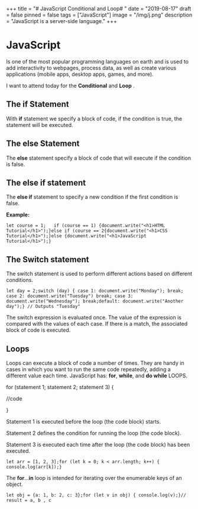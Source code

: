 +++
title = "# JavaScript Conditional and Loop# "
date = "2019-08-17"
draft = false
pinned = false
tags = ["JavaScript"]
image = "/img/j.png"
description = "JavaScript is a server-side language."
+++
# JavaScript

Is one of the most popular programming languages on earth and is used to add interactivity to webpages, process data, as well as create various applications (mobile apps, desktop apps, games, and more).

I want to attend today for the **Conditional** and **Loop** .

## The if Statement

With **if** statement we specify a block of code, if the condition is true, the statement will be executed.

## The else Statement

The **else** statement specify a block of code that will execute if the condition is false.

## The else if statement

The **else if** statement to specify a new condition if the first condition is false.

**Example:**

```
let course = 1;   if (course == 1) {document.write("<h1>HTML Tutorial</h1>");}else if (course == 2{document.write("<h1>CSS Tutorial</h1>");}else {document.write("<h1>JavaScript Tutorial</h1>");}
```

## The Switch statement

The switch statement is used to perform different actions based on different conditions.

```
let day = 2;switch (day) { case 1: document.write("Monday"); break; case 2: document.write("Tuesday") break; case 3: document.write("Wednesday"); break;default: document.write("Another day");} // Outputs "Tuesday"
```

The switch expression is evaluated once. The value of the expression is compared with the values of each case. If there is a match, the associated block of code is executed.

## Loops

Loops can execute a block of code a number of times. They are handy in cases in which you want to run the same code repeatedly, adding a different value each time. JavaScript has: **for**, **while**, and **do while** LOOPS.

for (statement 1; statement 2; statement 3) {

   //code

}

Statement 1 is executed before the loop (the code block) starts.

Statement 2 defines the condition for running the loop (the code block).

Statement 3 is executed each time after the loop (the code block) has been executed.

```
let arr = [1, 2, 3];for (let k = 0; k < arr.length; k++) {  console.log(arr[k]);}
```

The **for**...**in** loop is intended for iterating over the enumerable keys of an object.

```
let obj = {a: 1, b: 2, c: 3};for (let v in obj) { console.log(v);}// result = a, b , c                                         
```
